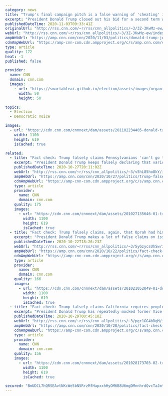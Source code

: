 ```yaml
---
category: news
title: "Trump's final campaign pitch is a false warning of 'cheating' in Pennsylvania"
excerpt: "President Donald Trump closed out his bid for a second term with a false warning that \"cheating\" in the key state of Pennsylvania could lead to violence in the streets. It was his latest attempt to tarnish the integrity of an election clash with Democrat Joe Biden that nearly 100 million Americans have"
publishedDateTime: 2020-11-03T09:33:41Z
originalUrl: "http://rss.cnn.com/~r/rss/cnn_allpolitics/~3/3Z-3KwMz-ew/index.html"
webUrl: "http://rss.cnn.com/~r/rss/cnn_allpolitics/~3/3Z-3KwMz-ew/index.html"
ampWebUrl: "https://amp.cnn.com/cnn/2020/11/03/politics/donald-trump-joe-biden-us-election-analysis/index.html"
cdnAmpWebUrl: "https://amp-cnn-com.cdn.ampproject.org/c/s/amp.cnn.com/cnn/2020/11/03/politics/donald-trump-joe-biden-us-election-analysis/index.html"
type: article
quality: 172
heat: -1
published: false

provider:
  name: CNN
  domain: cnn.com
  images:
    - url: "https://smartableai.github.io/election/assets/images/organizations/cnn.com-50x50.jpg"
      width: 50
      height: 50

topics:
  - Election
  - Democratic Voice

images:
  - url: "https://cdn.cnn.com/cnnnext/dam/assets/201102234405-donald-trump-1031-restricted-super-tease.jpg"
    width: 1100
    height: 619
    isCached: true

related:
  - title: "Fact check: Trump falsely claims Pennsylvanians 'can't go to church' "
    excerpt: "President Donald Trump keeps falsely declaring that various states run by Democratic governors are \"closed\" or \"shut down.\"\n    \n"
    publishedDateTime: 2020-10-27T20:11:02Z
    webUrl: "http://rss.cnn.com/~r/rss/cnn_allpolitics/~3/v5hL85ho8kY/index.html"
    ampWebUrl: "https://amp.cnn.com/cnn/2020/10/27/politics/trump-false-claim-pennsylvania-cant-go-to-church-fact-check/index.html"
    cdnAmpWebUrl: "https://amp-cnn-com.cdn.ampproject.org/c/s/amp.cnn.com/cnn/2020/10/27/politics/trump-false-claim-pennsylvania-cant-go-to-church-fact-check/index.html"
    type: article
    provider:
      name: CNN
      domain: cnn.com
    quality: 175
    images:
      - url: "https://cdn.cnn.com/cnnnext/dam/assets/201027135646-01-trump-rally-1026-pennsylvania-super-tease.jpg"
        width: 1100
        height: 619
        isCached: true
  - title: "Fact check: Trump falsely claims, again, that Oprah had him on the final week of her show"
    excerpt: "President Donald Trump makes a lot of false claims on issues that are crucial to Americans' lives: the coronavirus pandemic, the election, health care, the economy.\n    \n"
    publishedDateTime: 2020-10-22T18:26:23Z
    webUrl: "http://rss.cnn.com/~r/rss/cnn_allpolitics/~3/SyGzycsUhSw/index.html"
    ampWebUrl: "https://amp.cnn.com/cnn/2020/10/22/politics/fact-check-trump-oprah-final-week/index.html"
    cdnAmpWebUrl: "https://amp-cnn-com.cdn.ampproject.org/c/s/amp.cnn.com/cnn/2020/10/22/politics/fact-check-trump-oprah-final-week/index.html"
    type: article
    provider:
      name: CNN
      domain: cnn.com
    quality: 166
    images:
      - url: "https://cdn.cnn.com/cnnnext/dam/assets/201021052049-01-donald-trump-1020-super-tease.jpg"
        width: 1100
        height: 619
        isCached: true
  - title: "Fact check: Trump falsely claims California requires people to wear 'special' and 'complex' mask at all times"
    excerpt: "President Donald Trump has repeatedly mocked former Vice President Joe Biden and others for wearing masks.\n    \n"
    publishedDateTime: 2020-10-29T00:45:18Z
    webUrl: "http://rss.cnn.com/~r/rss/cnn_allpolitics/~3/pgr1GG4bDqM/index.html"
    ampWebUrl: "https://amp.cnn.com/cnn/2020/10/28/politics/fact-check-california-masks-trump/index.html"
    cdnAmpWebUrl: "https://amp-cnn-com.cdn.ampproject.org/c/s/amp.cnn.com/cnn/2020/10/28/politics/fact-check-california-masks-trump/index.html"
    type: article
    provider:
      name: CNN
      domain: cnn.com
    quality: 156
    images:
      - url: "https://cdn.cnn.com/cnnnext/dam/assets/201028173703-02-trump-arizona-1028-super-tease.jpg"
        width: 1100
        height: 619
        isCached: true

secured: "BmUDCL7hQRSEAvtNKcWe5bN5RrzMfHapxxhHyOM6B8U6mgDMnnhrdQvcTaJmtNXVDnZJ+NPW3Q2S9gXja4iqs8PmNDSsP4+K82sDvwjnccLN6wQmVu0a3bZD8U3MukNfCt6g7ufwHftr13T2XLR95pj9EcEgVUQVstrXPF+TAKXEioSyOL7AyE7nFUSmjv7IVH8Sa05CKshb5FT5N0s2Wpl1l9zifqes2roGI65RCISX/fyUSBHzs2DkI/zkLifxcyWgU6mECXbHgXnLNOxnIgOr2FpRPk19VzOoNEG9fuIaYmvMENxlR7+nFkF4iz01G/0m/w4NN1PsS+uXrnaxNWYjIKyMDuUXUV2p+Xem5uo=;tU3pqjcV2V/0nqK2qmwRlQ=="
---
```


